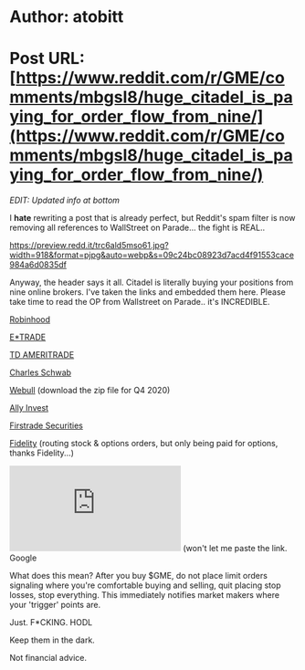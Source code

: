 # Author: atobitt
# Post URL: [https://www.reddit.com/r/GME/comments/mbgsl8/huge_citadel_is_paying_for_order_flow_from_nine/](https://www.reddit.com/r/GME/comments/mbgsl8/huge_citadel_is_paying_for_order_flow_from_nine/)


*EDIT: Updated info at bottom*

I **hate** rewriting a post that is already perfect, but Reddit's spam filter is now removing all references to WallStreet on Parade... the fight is REAL..

https://preview.redd.it/trc6ald5mso61.jpg?width=918&format=pjpg&auto=webp&s=09c24bc08923d7acd4f91553cace984a6d0835df

Anyway, the header says it all. Citadel is literally buying your positions from nine online brokers. I've taken the links and embedded them here. Please take time to read the OP from Wallstreet on Parade.. it's INCREDIBLE.

[Robinhood](https://cdn.robinhood.com/assets/robinhood/legal/RHS%20SEC%20Rule%20606a%20and%20607%20Disclosure%20Report%20Q4%202020.pdf)

[E\*TRADE](https://content.etrade.com/etrade/powerpage/pdf/q4-2020-606a.pdf)

[TD AMERITRADE](https://www.tdameritrade.com/retail-en_us/resources/606_disclosure/tdac-TDA2054-q4-2020.pdf)

[Charles Schwab](https://content.schwab.com/drupal_dependencies/psr/606/2020-Q4-Schwab-Quarterly-Report.pdf)

[Webull](http://public.s3.com/rule606/webull/) (download the zip file for Q4 2020)

[Ally Invest](https://www.ally.com/resources/pdf/invest/order-routing/4th-quarter-2020-606-report.pdf)

[Firstrade Securities](http://d4l0yihtmj3iw.cloudfront.net/forms/en-us/routing_reports/routing_report_2020q4.pdf?v=20210201)

[Fidelity](https://clearingcustody.fidelity.com/app/literature/item/9901330.html) (routing stock & options orders, but only being paid for options, thanks Fidelity...)

![TradeStation](https://uploads.tradestation.com/uploads/2020-Q4-SEC-Rule-606-607.pdf?_gl=1*c1pknc*_gcl_aw*R0NMLjE2MTIzOTE4NjIuRUFJYUlRb2JDaE1JOHB2VTR1TE83Z0lWQ0w3QUNoME9SQWpZRUFBWUFTQUFFZ0xDZlBEX0J3RQ) (won't let me paste the link. Google

What does this mean? After you buy $GME, do not place limit orders signaling where you're comfortable buying and selling, quit placing stop losses, stop everything. This immediately notifies market makers where your 'trigger' points are. 

Just. F\*CKING. HODL

Keep them in the dark.

Not financial advice.